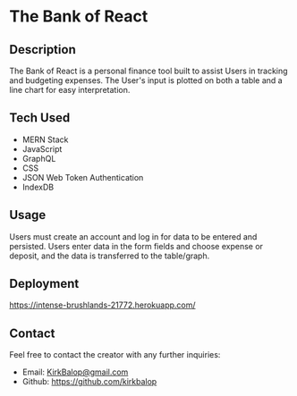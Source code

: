 # The Bank of React

## Description

The Bank of React is a personal finance tool built to assist Users in tracking and budgeting expenses. The User's input is plotted on both a table and a line chart for easy interpretation.

## Tech Used

- MERN Stack
- JavaScript
- GraphQL
- CSS
- JSON Web Token Authentication
- IndexDB

## Usage

Users must create an account and log in for data to be entered and persisted. Users enter data in the form fields and choose expense or deposit, and the data is transferred to the table/graph.

## Deployment 

https://intense-brushlands-21772.herokuapp.com/

## Contact

Feel free to contact the creator with any further inquiries:
- Email: KirkBalop@gmail.com
- Github: https://github.com/kirkbalop